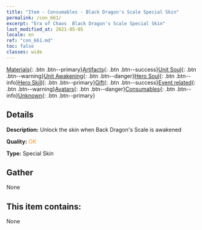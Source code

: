 ```yaml
---
title: "Item - Consumables - Black Dragon's Scale Special Skin"
permalink: /con_661/
excerpt: "Era of Chaos  Black Dragon's Scale Special Skin"
last_modified_at: 2021-05-05
locale: en
ref: "con_661.md"
toc: false
classes: wide
---
```

 [Materials](/Items/){: .btn .btn--primary}[Artifacts](/Items/Artifacts/){: .btn .btn--success}[Unit Soul](/Items/UnitSoul/){: .btn .btn--warning}[Unit Awakening](/Items/UnitAwakening/){: .btn .btn--danger}[Hero Soul](/Items/HeroSoul/){: .btn .btn--info}[Hero Skill](/Items/HeroSkill/){: .btn .btn--primary}[Gift](/Items/Gift/){: .btn .btn--success}[Event related](/Items/Events/){: .btn .btn--warning}[Avatars](/Items/Avatars/){: .btn .btn--danger}[Consumables](/Items/Consumables/){: .btn .btn--info}[Unknown](/Items/Unknown/){: .btn .btn--primary}

## Details
 **Description:** Unlock the skin when Back Dragon's Scale is awakened

 **Quality:** <span style="color: #FF8C00">OK</span>

 **Type:** Special Skin

## Gather

  None

## This item contains:

  None

